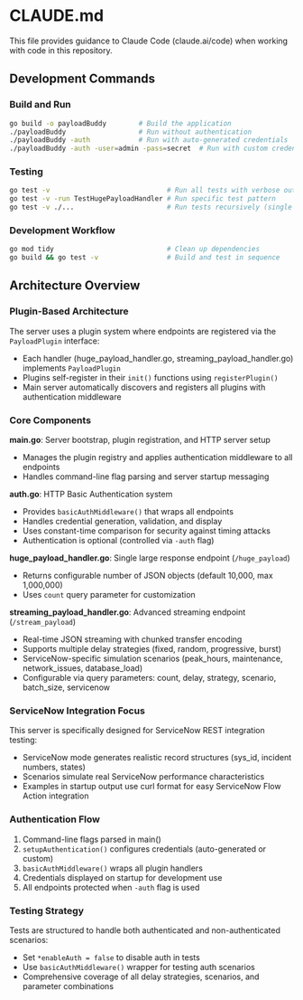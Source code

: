 # CLAUDE.md

This file provides guidance to Claude Code (claude.ai/code) when working with code in this repository.

## Development Commands

### Build and Run
```bash
go build -o payloadBuddy        # Build the application
./payloadBuddy                  # Run without authentication
./payloadBuddy -auth            # Run with auto-generated credentials
./payloadBuddy -auth -user=admin -pass=secret  # Run with custom credentials
```

### Testing
```bash
go test -v                             # Run all tests with verbose output
go test -v -run TestHugePayloadHandler # Run specific test pattern
go test -v ./...                       # Run tests recursively (single package project)
```

### Development Workflow
```bash
go mod tidy                            # Clean up dependencies
go build && go test -v                 # Build and test in sequence
```

## Architecture Overview

### Plugin-Based Architecture
The server uses a plugin system where endpoints are registered via the `PayloadPlugin` interface:
- Each handler (huge_payload_handler.go, streaming_payload_handler.go) implements `PayloadPlugin`
- Plugins self-register in their `init()` functions using `registerPlugin()`
- Main server automatically discovers and registers all plugins with authentication middleware

### Core Components

**main.go**: Server bootstrap, plugin registration, and HTTP server setup
- Manages the plugin registry and applies authentication middleware to all endpoints
- Handles command-line flag parsing and server startup messaging

**auth.go**: HTTP Basic Authentication system
- Provides `basicAuthMiddleware()` that wraps all endpoints
- Handles credential generation, validation, and display
- Uses constant-time comparison for security against timing attacks
- Authentication is optional (controlled via `-auth` flag)

**huge_payload_handler.go**: Single large response endpoint (`/huge_payload`)
- Returns configurable number of JSON objects (default 10,000, max 1,000,000)
- Uses `count` query parameter for customization

**streaming_payload_handler.go**: Advanced streaming endpoint (`/stream_payload`)
- Real-time JSON streaming with chunked transfer encoding
- Supports multiple delay strategies (fixed, random, progressive, burst)
- ServiceNow-specific simulation scenarios (peak_hours, maintenance, network_issues, database_load)
- Configurable via query parameters: count, delay, strategy, scenario, batch_size, servicenow

### ServiceNow Integration Focus
This server is specifically designed for ServiceNow REST integration testing:
- ServiceNow mode generates realistic record structures (sys_id, incident numbers, states)
- Scenarios simulate real ServiceNow performance characteristics
- Examples in startup output use curl format for easy ServiceNow Flow Action integration

### Authentication Flow
1. Command-line flags parsed in main()
2. `setupAuthentication()` configures credentials (auto-generated or custom)
3. `basicAuthMiddleware()` wraps all plugin handlers
4. Credentials displayed on startup for development use
5. All endpoints protected when `-auth` flag is used

### Testing Strategy
Tests are structured to handle both authenticated and non-authenticated scenarios:
- Set `*enableAuth = false` to disable auth in tests
- Use `basicAuthMiddleware()` wrapper for testing auth scenarios
- Comprehensive coverage of all delay strategies, scenarios, and parameter combinations